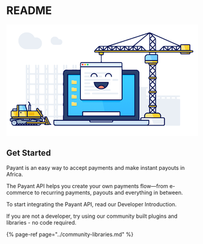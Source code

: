 # README

![](../../.gitbook/assets/developers%20%281%29.png)

## Get Started

Payant is an easy way to accept payments and make instant payouts in Africa.

The Payant API helps you create your own payments flow—from e-commerce to recurring payments, payouts and everything in between.

To start integrating the Payant API, read our Developer Introduction.

If you are not a developer, try using our community built plugins and libraries - no code required.

{% page-ref page="../community-libraries.md" %}

